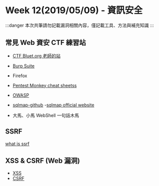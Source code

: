 # Week 12(2019/05/09) - 資訊安全

:::danger
本次共筆請勿記載漏洞相關內容，僅記載工具、方法與補充知識
:::

## 常見 Web 資安 CTF 練習站
- [CTF Bluet.org 老師的站](http://ctf.bluet.org:3000)

- [Burp Suite](https://portswigger.net/burp)
- Firefox
- [Pentest Monkey cheat sheetss](http://pentestmonkey.net/category/cheat-sheet/sql-injection)
- [OWASP](https://www.owasp.org/index.php/Main_Page)
- [sqlmap-github](https://github.com/sqlmapproject/sqlmap)
-[sqlmap official website](http://sqlmap.org/)

- 大馬、小馬 WebShell 一句話木馬

## SSRF
[what is ssrf](https://www.netsparker.com/blog/web-security/server-side-request-forgery-vulnerability-ssrf/)

## XSS & CSRF (Web 漏洞)

- [XSS](https://zh.wikipedia.org/zh-tw/跨網站指令碼)
- [CSRF](https://zh.wikipedia.org/zh-tw/跨站请求伪造)